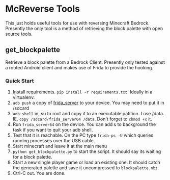 # McReverse Tools

This just holds useful tools for use with reversing Minecraft Bedrock. Presently the only
tool is a method of retrieving the block palette with open source tools.

## get_blockpalette

Retrieve a block palette from a Bedrock Client. Presently only tested against a rooted Android client
and makes use of Frida to provide the hooking.

### Quick Start
1. Install requirements. `pip install -r requirements.txt`. Ideally in a virtualenv.
1. `adb push` a copy of [frida_server](https://github.com/frida/frida/releases) to your device. You may need to
put it in /sdcard
1. `adb shell` in, su to root and copy it to an executable patition. I use /data. IE. `copy /sdcard/frida_server64 /data`. Don't
forget to `chmod +x` it.
1. Run `frida_server64` on the device. You can add `&` to background the task if you want to quit your adb shell.
1. Test that it is reachable. On the PC type `frida-ps -U` which queries running processes over the USB cable.
1. Start minecraft and leave it at the main menu
1. `python get_blockpalette.py` to start the script. It should say its waiting for a block palette.
1. Start a new single player game or load an existing one. It should catch the generated palette and save it uncompressed to `blockpalette.nbt`.
1. Ctrl-C out. You are done.
  
